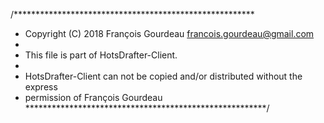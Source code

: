 /*******************************************************
 * Copyright (C) 2018 François Gourdeau <francois.gourdeau@gmail.com>
 *
 * This file is part of HotsDrafter-Client.
 * 
 * HotsDrafter-Client can not be copied and/or distributed without the express
 * permission of François Gourdeau
 *******************************************************/
